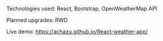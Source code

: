Technologies used: React, Bootstrap, OpenWeatherMap API

Planned upgrades: RWD

Live demo:
https://achazu.github.io/React-weather-app/
